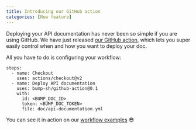 ```yaml
---
title: Introducing our GitHub action
categories: [New feature]
---
```


Deploying your API documentation has never been so simple if you are using GitHub. We have just released [our GitHub action](https://github.com/marketplace/actions/api-documentation-on-bump), which lets you super easily control when and how you want to deploy your doc.

All you have to do is configuring your workflow:

```
steps:
  - name: Checkout
    uses: actions/checkout@v2
  - name: Deploy API documentation
    uses: bump-sh/github-action@0.1
    with:
      id: <BUMP_DOC_ID>
      token: <BUMP_DOC_TOKEN>
      file: doc/api-documentation.yml
```

You can see it in action on our [workflow examples](https://github.com/bump-sh/bump-ci-example/tree/master/.github/workflows) 😎
